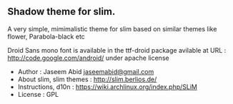 ## Shadow theme for slim.

A very simple, mimimalistic theme for slim based on similar themes like
flower, Parabola-black etc

Droid Sans mono font is available in the ttf-droid package avilable at URL :
http://code.google.com/android/ under apache license

* Author                  : Jaseem Abid <jaseemabid@gmail.com>
* About slim, slim themes : http://slim.berlios.de/
* Instructions, d10n      : https://wiki.archlinux.org/index.php/SLiM
* License                 : GPL
